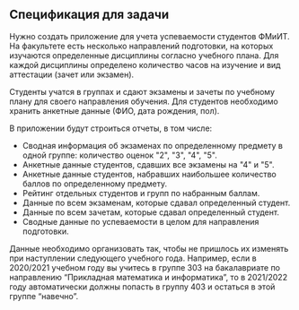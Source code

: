 ## Спецификация для задачи
Нужно создать приложение для учета успеваемости студентов ФМиИТ. На факультете есть несколько направлений подготовки, на которых изучаются определенные дисциплины согласно учебного плана. Для каждой дисциплины определено количество часов на изучение и вид аттестации (зачет или экзамен).

Студенты учатся в группах и сдают экзамены и зачеты  по учебному плану для своего направления обучения.
Для студентов необходимо хранить анкетные данные (ФИО, дата рождения, пол).

В приложении будут строиться отчеты, в том числе:
* Сводная информация об экзаменах по определенному предмету в одной группе: количество оценок "2", "3", "4", "5".
* Анкетные данные студентов, сдавших все экзамены на "4" и "5".
* Анкетные данные студентов, набравших наибольшее количество баллов по определенному предмету.
* Рейтинг отдельных студентов и групп по набранным баллам.
* Данные по всем экзаменам, которые сдавал определенный студент.
* Данные по всем зачетам, которые сдавал определенный студент.
* Сводные данные по успеваемости в целом для направления подготовки.

Данные необходимо организовать так, чтобы не пришлось их изменять при наступлении следующего учебного года. Например, если в 2020/2021 учебном году вы учитесь в группе 303 на бакалавриате по направлению “Прикладная математика и информатика”, то в 2021/2022 году автоматически должны попасть в группу 403 и остаться в этой группе “навечно”.
